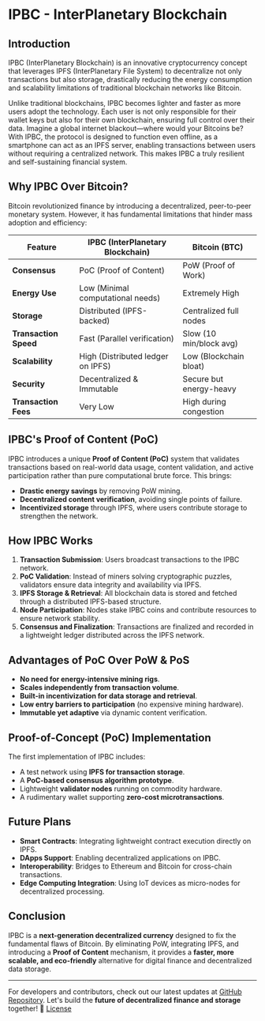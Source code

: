 # IPBC - InterPlanetary Blockchain

## Introduction

IPBC (InterPlanetary Blockchain) is an innovative cryptocurrency concept that leverages IPFS (InterPlanetary File System) to decentralize not only transactions but also storage, drastically reducing the energy consumption and scalability limitations of traditional blockchain networks like Bitcoin.

Unlike traditional blockchains, IPBC becomes lighter and faster as more users adopt the technology. Each user is not only responsible for their wallet keys but also for their own blockchain, ensuring full control over their data. Imagine a global internet blackout—where would your Bitcoins be? With IPBC, the protocol is designed to function even offline, as a smartphone can act as an IPFS server, enabling transactions between users without requiring a centralized network. This makes IPBC a truly resilient and self-sustaining financial system.

## Why IPBC Over Bitcoin?

Bitcoin revolutionized finance by introducing a decentralized, peer-to-peer monetary system. However, it has fundamental limitations that hinder mass adoption and efficiency:

| Feature               | IPBC (InterPlanetary Blockchain) | Bitcoin (BTC)           |
| --------------------- | ------------------------------------- | ----------------------- |
| **Consensus**         | PoC (Proof of Content)                | PoW (Proof of Work)     |
| **Energy Use**        | Low (Minimal computational needs)     | Extremely High          |
| **Storage**           | Distributed (IPFS-backed)             | Centralized full nodes  |
| **Transaction Speed** | Fast (Parallel verification)          | Slow (10 min/block avg) |
| **Scalability**       | High (Distributed ledger on IPFS)     | Low (Blockchain bloat)  |
| **Security**          | Decentralized & Immutable             | Secure but energy-heavy |
| **Transaction Fees**  | Very Low                              | High during congestion  |

## IPBC's Proof of Content (PoC)

IPBC introduces a unique **Proof of Content (PoC)** system that validates transactions based on real-world data usage, content validation, and active participation rather than pure computational brute force. This brings:

- **Drastic energy savings** by removing PoW mining.
- **Decentralized content verification**, avoiding single points of failure.
- **Incentivized storage** through IPFS, where users contribute storage to strengthen the network.

## How IPBC Works

1. **Transaction Submission**: Users broadcast transactions to the IPBC network.
2. **PoC Validation**: Instead of miners solving cryptographic puzzles, validators ensure data integrity and availability via IPFS.
3. **IPFS Storage & Retrieval**: All blockchain data is stored and fetched through a distributed IPFS-based structure.
4. **Node Participation**: Nodes stake IPBC coins and contribute resources to ensure network stability.
5. **Consensus and Finalization**: Transactions are finalized and recorded in a lightweight ledger distributed across the IPFS network.

## Advantages of PoC Over PoW & PoS

- **No need for energy-intensive mining rigs**.
- **Scales independently from transaction volume**.
- **Built-in incentivization for data storage and retrieval**.
- **Low entry barriers to participation** (no expensive mining hardware).
- **Immutable yet adaptive** via dynamic content verification.

## Proof-of-Concept (PoC) Implementation

The first implementation of IPBC includes:

- A test network using **IPFS for transaction storage**.
- A **PoC-based consensus algorithm prototype**.
- Lightweight **validator nodes** running on commodity hardware.
- A rudimentary wallet supporting **zero-cost microtransactions**.

## Future Plans

- **Smart Contracts**: Integrating lightweight contract execution directly on IPFS.
- **DApps Support**: Enabling decentralized applications on IPBC.
- **Interoperability**: Bridges to Ethereum and Bitcoin for cross-chain transactions.
- **Edge Computing Integration**: Using IoT devices as micro-nodes for decentralized processing.

## Conclusion

IPBC is a **next-generation decentralized currency** designed to fix the fundamental flaws of Bitcoin. By eliminating PoW, integrating IPFS, and introducing a **Proof of Content** mechanism, it provides a **faster, more scalable, and eco-friendly** alternative for digital finance and decentralized data storage.

---

For developers and contributors, check out our latest updates at [GitHub Repository](https://github.com/psdurco/IPBC). Let's build the **future of decentralized finance and storage** together! 🚀
[License](license.md)
